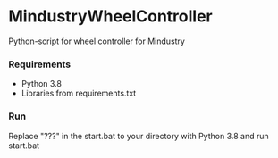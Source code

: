 # MindustryWheelController

Python-script for wheel controller for Mindustry

### Requirements

* Python 3.8
* Libraries from requirements.txt

### Run

Replace "???" in the start.bat to your directory with Python 3.8 and run start.bat
